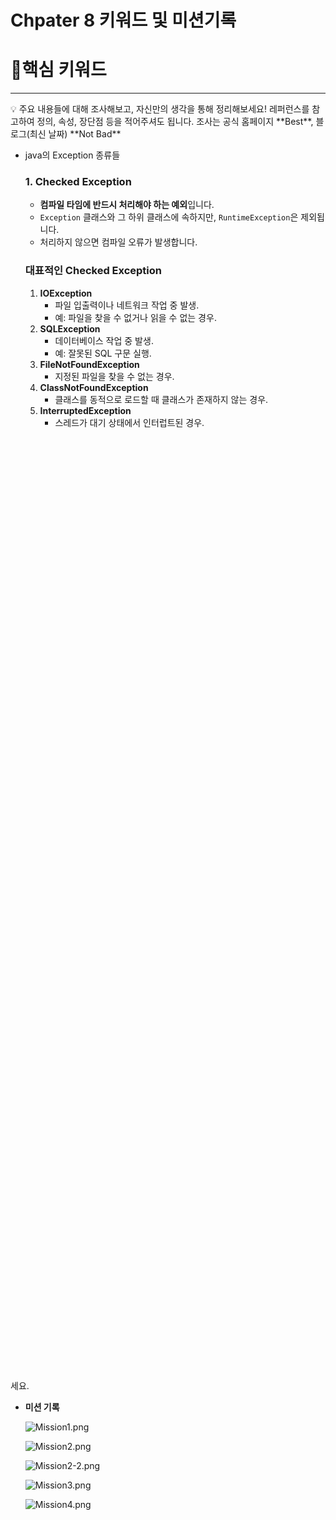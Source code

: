 # Chpater 8 키워드 및 미션기록

# 🎯핵심 키워드

---

<aside>
💡 주요 내용들에 대해 조사해보고, 자신만의 생각을 통해 정리해보세요!
레퍼런스를 참고하여 정의, 속성, 장단점 등을 적어주셔도 됩니다.
조사는 공식 홈페이지 **Best**, 블로그(최신 날짜) **Not Bad**

</aside>

- java의 Exception 종류들
    
    ### **1. Checked Exception**
    
    - **컴파일 타임에 반드시 처리해야 하는 예외**입니다.
    - `Exception` 클래스와 그 하위 클래스에 속하지만, `RuntimeException`은 제외됩니다.
    - 처리하지 않으면 컴파일 오류가 발생합니다.
    
    ### 대표적인 Checked Exception
    
    1. **IOException**
        - 파일 입출력이나 네트워크 작업 중 발생.
        - 예: 파일을 찾을 수 없거나 읽을 수 없는 경우.
    2. **SQLException**
        - 데이터베이스 작업 중 발생.
        - 예: 잘못된 SQL 구문 실행.
    3. **FileNotFoundException**
        - 지정된 파일을 찾을 수 없는 경우.
    4. **ClassNotFoundException**
        - 클래스를 동적으로 로드할 때 클래스가 존재하지 않는 경우.
    5. **InterruptedException**
        - 스레드가 대기 상태에서 인터럽트된 경우.
    
    ### **2. Unchecked Exception**
    
    - **런타임에 발생하며, 반드시 처리할 필요는 없습니다**.
    - `RuntimeException` 클래스와 그 하위 클래스에 속합니다.
    - 주로 프로그래머의 실수로 인해 발생.
    
    ### 대표적인 Unchecked Exception
    
    1. **NullPointerException**
        - 객체 참조가 `null`인 상태에서 메서드나 필드에 접근.
    2. **ArrayIndexOutOfBoundsException**
        - 배열의 인덱스를 초과하거나 음수로 접근.
    3. **ArithmeticException**
        - 숫자 연산 오류 (예: 0으로 나눔).
    4. **ClassCastException**
        - 잘못된 타입 변환.
    5. **IllegalArgumentException**
        - 메서드 호출 시 부적절한 인자를 전달.
    6. **NumberFormatException**
        - 문자열을 숫자로 변환할 때 부적절한 형식.
    
    ### **3. Error**
    
    - `Exception`과는 별도로, **애플리케이션에서 복구할 수 없는 심각한 문제**.
    - `Throwable`의 또 다른 하위 클래스.
    - 프로그래머가 직접 처리하지 않습니다.
    
    ### 대표적인 Error
    
    1. **OutOfMemoryError**
        - JVM의 메모리가 부족한 경우.
    2. **StackOverflowError**
        - 무한 재귀 호출로 인해 스택이 넘친 경우.
    3. **VirtualMachineError**
        - JVM이 내부적으로 치명적 상태에 도달.
    4. **NoClassDefFoundError**
        - 클래스 파일을 로드할 수 없는 경우.

- @Valid
    
    `@Valid`는 Java Bean Validation에서 사용하는 **애노테이션**으로, 객체의 유효성을 검증하기 위해 사용
    
    - `@Valid`는 JSR 380 (Bean Validation 2.0) 표준에 정의된 애노테이션
    - Spring MVC와 함께 사용하면, 컨트롤러에서 요청 데이터의 유효성을 검증
    - 클래스 필드에 설정된 **제약 조건(Constraint)**을 기준으로 유효성 검사를 수행
    - 실패한 경우, 예외(`MethodArgumentNotValidException` 또는 `ConstraintViolationException`)를 발생
    
    ### **@Valid vs @Validated**
    
    - **`@Valid`**
        - JSR 380의 표준 애노테이션.
        - 클래스 필드에 선언된 Bean Validation 제약 조건만 검증.
    - **`@Validated`**
        - Spring에서 제공하는 확장된 애노테이션.
        - Spring의 그룹화 검증 기능을 지원.
    

# 📢 학습 후기

---

- 이번 주차 워크북을 해결해보면서 어땠는지 회고해봅시다.
- 핵심 키워드에 대해 완벽하게 이해했는지? 혹시 이해가 안 되는 부분은 뭐였는지?

<aside>
💡 너무 어려워서 시간이 많이 걸렸지만, API작성을 반복적으로 하면서 그래도 어떤 느낌인지 정도는 알게된 것 같습니다.

</aside>

# 💪 미션 기록

---

<aside>
🍀 미션 기록의 경우, 아래 미션 기록 토글 속에 작성하시거나, 페이지를 새로 생성하여 해당 페이지에 기록하여도 좋습니다!

하지만, 결과물만 올리는 것이 아닌, **중간 과정 모두 기록하셔야 한다는 점!** 잊지 말아주세요.

</aside>

- **미션 기록**
    
    
    ![Mission1.png](Chpater%208%20%E1%84%8F%E1%85%B5%E1%84%8B%E1%85%AF%E1%84%83%E1%85%B3%20%E1%84%86%E1%85%B5%E1%86%BE%20%E1%84%86%E1%85%B5%E1%84%89%E1%85%A7%E1%86%AB%E1%84%80%E1%85%B5%E1%84%85%E1%85%A9%E1%86%A8%2013f016b0a6908050a2f7d0d04aa41474/Mission1.png)
    
    ![Mission2.png](Chpater%208%20%E1%84%8F%E1%85%B5%E1%84%8B%E1%85%AF%E1%84%83%E1%85%B3%20%E1%84%86%E1%85%B5%E1%86%BE%20%E1%84%86%E1%85%B5%E1%84%89%E1%85%A7%E1%86%AB%E1%84%80%E1%85%B5%E1%84%85%E1%85%A9%E1%86%A8%2013f016b0a6908050a2f7d0d04aa41474/Mission2.png)
    
    ![Mission2-2.png](Chpater%208%20%E1%84%8F%E1%85%B5%E1%84%8B%E1%85%AF%E1%84%83%E1%85%B3%20%E1%84%86%E1%85%B5%E1%86%BE%20%E1%84%86%E1%85%B5%E1%84%89%E1%85%A7%E1%86%AB%E1%84%80%E1%85%B5%E1%84%85%E1%85%A9%E1%86%A8%2013f016b0a6908050a2f7d0d04aa41474/Mission2-2.png)
    
    ![Mission3.png](Chpater%208%20%E1%84%8F%E1%85%B5%E1%84%8B%E1%85%AF%E1%84%83%E1%85%B3%20%E1%84%86%E1%85%B5%E1%86%BE%20%E1%84%86%E1%85%B5%E1%84%89%E1%85%A7%E1%86%AB%E1%84%80%E1%85%B5%E1%84%85%E1%85%A9%E1%86%A8%2013f016b0a6908050a2f7d0d04aa41474/Mission3.png)
    
    ![Mission4.png](Chpater%208%20%E1%84%8F%E1%85%B5%E1%84%8B%E1%85%AF%E1%84%83%E1%85%B3%20%E1%84%86%E1%85%B5%E1%86%BE%20%E1%84%86%E1%85%B5%E1%84%89%E1%85%A7%E1%86%AB%E1%84%80%E1%85%B5%E1%84%85%E1%85%A9%E1%86%A8%2013f016b0a6908050a2f7d0d04aa41474/Mission4.png)